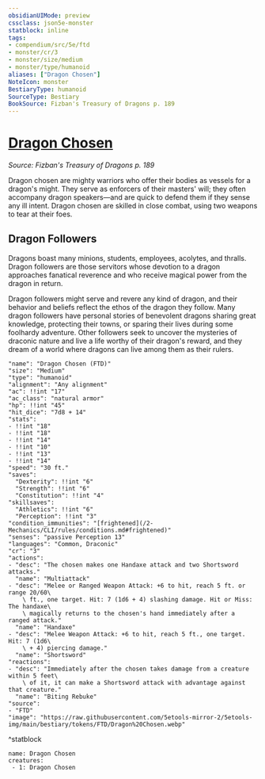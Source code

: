 ```yaml
---
obsidianUIMode: preview
cssclass: json5e-monster
statblock: inline
tags:
- compendium/src/5e/ftd
- monster/cr/3
- monster/size/medium
- monster/type/humanoid
aliases: ["Dragon Chosen"]
NoteIcon: monster
BestiaryType: humanoid
SourceType: Bestiary
BookSource: Fizban's Treasury of Dragons p. 189
---
```

# [Dragon Chosen](2-Mechanics/CLI/bestiary/humanoid/dragon-chosen-ftd.md)
*Source: Fizban's Treasury of Dragons p. 189*  

Dragon chosen are mighty warriors who offer their bodies as vessels for a dragon's might. They serve as enforcers of their masters' will; they often accompany dragon speakers—and are quick to defend them if they sense any ill intent. Dragon chosen are skilled in close combat, using two weapons to tear at their foes.

## Dragon Followers

Dragons boast many minions, students, employees, acolytes, and thralls. Dragon followers are those servitors whose devotion to a dragon approaches fanatical reverence and who receive magical power from the dragon in return.

Dragon followers might serve and revere any kind of dragon, and their behavior and beliefs reflect the ethos of the dragon they follow. Many dragon followers have personal stories of benevolent dragons sharing great knowledge, protecting their towns, or sparing their lives during some foolhardy adventure. Other followers seek to uncover the mysteries of draconic nature and live a life worthy of their dragon's reward, and they dream of a world where dragons can live among them as their rulers.

```statblock
"name": "Dragon Chosen (FTD)"
"size": "Medium"
"type": "humanoid"
"alignment": "Any alignment"
"ac": !!int "17"
"ac_class": "natural armor"
"hp": !!int "45"
"hit_dice": "7d8 + 14"
"stats":
- !!int "18"
- !!int "18"
- !!int "14"
- !!int "10"
- !!int "13"
- !!int "14"
"speed": "30 ft."
"saves":
  "Dexterity": !!int "6"
  "Strength": !!int "6"
  "Constitution": !!int "4"
"skillsaves":
  "Athletics": !!int "6"
  "Perception": !!int "3"
"condition_immunities": "[frightened](/2-Mechanics/CLI/rules/conditions.md#frightened)"
"senses": "passive Perception 13"
"languages": "Common, Draconic"
"cr": "3"
"actions":
- "desc": "The chosen makes one Handaxe attack and two Shortsword attacks."
  "name": "Multiattack"
- "desc": "Melee or Ranged Weapon Attack: +6 to hit, reach 5 ft. or range 20/60\
    \ ft., one target. Hit: 7 (1d6 + 4) slashing damage. Hit or Miss: The handaxe\
    \ magically returns to the chosen's hand immediately after a ranged attack."
  "name": "Handaxe"
- "desc": "Melee Weapon Attack: +6 to hit, reach 5 ft., one target. Hit: 7 (1d6\
    \ + 4) piercing damage."
  "name": "Shortsword"
"reactions":
- "desc": "Immediately after the chosen takes damage from a creature within 5 feet\
    \ of it, it can make a Shortsword attack with advantage against that creature."
  "name": "Biting Rebuke"
"source":
- "FTD"
"image": "https://raw.githubusercontent.com/5etools-mirror-2/5etools-img/main/bestiary/tokens/FTD/Dragon%20Chosen.webp"
```
^statblock

```encounter-table
name: Dragon Chosen
creatures:
 - 1: Dragon Chosen
```